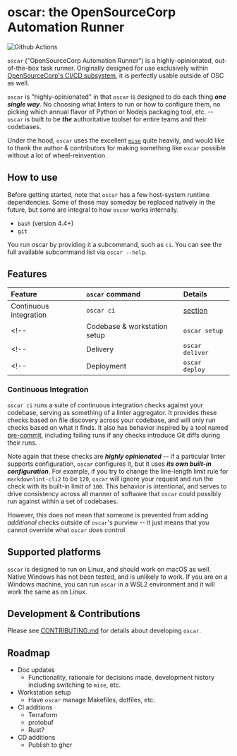 # oscar: the OpenSourceCorp Automation Runner

<!-- badges: start -->
![Github Actions](https://github.com/opensourcecorp/oscar/actions/workflows/main.yaml/badge.svg)
<!-- badges: end -->

`oscar` ("OpenSourceCorp Automation Runner") is a highly-opinionated, out-of-the-box task runner.
Originally designed for use exclusively within [OpenSourceCorp's CI/CD
subsystem](https://github.com/opensourcecorp/osc-infra/tree/main/cicd), it is perfectly usable
outside of OSC as well.

`oscar` is "highly-opinionated" in that `oscar` is designed to do each thing ***one single way***.
No choosing what linters to run or how to configure them, no picking which annual flavor of Python
or Nodejs packaging tool, etc. -- `oscar` is built to be ***the*** authoritative toolset for entire
teams and their codebases.

Under the hood, `oscar` uses the excellent [`mise`](https://mise.jdx.dev) quite heavily, and would
like to thank the author & contributors for making something like `oscar` possible without a lot of
wheel-reinvention.

## How to use

Before getting started, note that `oscar` has a few host-system runtime dependencies. Some of these
may someday be replaced natively in the future, but some are integral to how `oscar` works
internally.

* `bash` (version 4.4+)
* `git`

You run oscar by providing it a subcommand, such as `ci`. You can see the full available subcommand
list via `oscar --help`.

## Features

| Feature                      | `oscar` command | Details                            |
| :--------------------------- | :-------------- | :--------------------------------- |
| Continuous integration       | `oscar ci`      | [section](#continuous-integration) |
<!-- | Codebase & workstation setup | `oscar setup`   | [section]()                        | -->
<!-- | Delivery                     | `oscar deliver` | [section]()                        | -->
<!-- | Deployment                   | `oscar deploy`  | [section]()                        | -->

### Continuous Integration

`oscar ci` runs a suite of continuous integration checks against your codebase, serving as something
of a linter aggregator. It provides these checks based on file discovery across your codebase, and
will only run checks based on what it finds. It also has behavior inspired by a tool named
[pre-commit](https://pre-commit.com/), including failing runs if any checks introduce Git diffs
during their runs.

Note again that these checks are ***highly opinionated*** -- if a particular linter supports
configuration, `oscar` configures it, but it uses ***its own built-in configuration***. For example,
if you try to change the line-length limit rule for `markdownlint-cli2` to be `120`, `oscar` will
ignore your request and run the check with its built-in limit of `100`. This behavior is
intentional, and serves to drive consistency across all manner of software that `oscar` could
possibly run against within a set of codebases.

However, this does not mean that someone is prevented from adding *additional* checks outside of
`oscar`'s purview -- it just means that you cannot override what `oscar` *does* control.

## Supported platforms

`oscar` is designed to run on Linux, and should work on macOS as well. Native Windows has not been
tested, and is unlikely to work. If you are on a Windows machine, you can run `oscar` in a WSL2
environment and it will work the same as on Linux.

## Development & Contributions

Please see [CONTRIBUTING.md](./CONTRIBUTING.md) for details about developing `oscar`.

## Roadmap

* Doc updates
  * Functionality, rationale for decisions made, development history including switching to `mise`,
    etc.
* Workstation setup
  * Have `oscar` manage Makefiles, dotfiles, etc.
* CI additions
  * Terraform
  * protobuf
  * Rust?
* CD additions
  * Publish to ghcr
